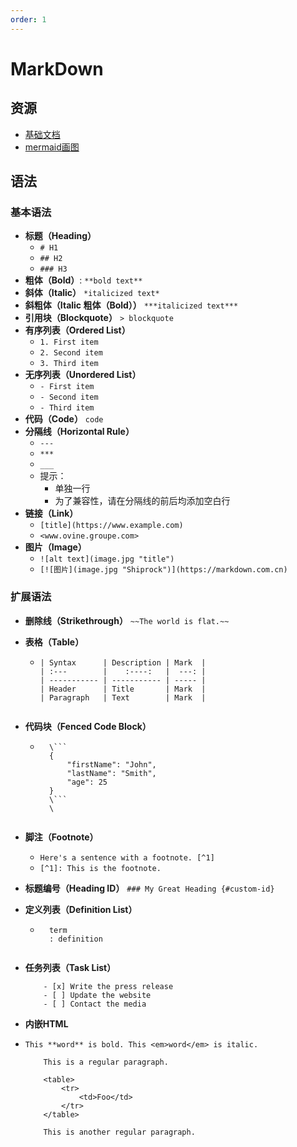 ```yaml
---
order: 1
---
```


# MarkDown

## 资源

- [基础文档](https://markdown.com.cn/cheat-sheet.html#%E5%9F%BA%E6%9C%AC%E8%AF%AD%E6%B3%95)
- [mermaid画图](https://mermaid-js.github.io/mermaid/#/n00b-gettingStarted?id=_1-using-the-live-editor)

## 语法

### 基本语法

- **标题（Heading）**
  - `# H1`
  - `## H2`
  - `### H3`
- **粗体（Bold）**: `**bold text**`
- **斜体（Italic）** `*italicized text*`
- **斜粗体（Italic 粗体（Bold））** `***italicized text***`
- **引用块（Blockquote）** `> blockquote`
- **有序列表（Ordered List）**
  - `1. First item`
  - `2. Second item`
  - `3. Third item`
- **无序列表（Unordered List）**
  - `- First item`
  - `- Second item`
  - `- Third item`
- **代码（Code）**  ``code``
- **分隔线（Horizontal Rule）**
  - `---`
  - `***`
  - `___`
  - 提示：
    - 单独一行
    - 为了兼容性，请在分隔线的前后均添加空白行
- **链接（Link）**
  - `[title](https://www.example.com)`
  - `<www.ovine.groupe.com>`
- **图片（Image）**
  - `![alt text](image.jpg "title")`
  - `[![图片](image.jpg "Shiprock")](https://markdown.com.cn)`

### 扩展语法

- **删除线（Strikethrough）** `~~The world is flat.~~`

- **表格（Table）**

  - ```
    | Syntax      | Description | Mark  |
    | :---        |    :----:   |  ---: |
    | ----------- | ----------- | ----- |
    | Header      | Title       | Mark  |
    | Paragraph   | Text        | Mark  |
  ```

- **代码块（Fenced Code Block）**

  - ```
      \```
      {
          "firstName": "John",
          "lastName": "Smith",
          "age": 25
      }
      \```
      \
  ```

- **脚注（Footnote）**
  - `Here's a sentence with a footnote. [^1]`
  - `[^1]: This is the footnote.`
- **标题编号（Heading ID）** `### My Great Heading {#custom-id}`

- **定义列表（Definition List）**

  - ```
      term
      : definition
  ```

- **任务列表（Task List）**

  ```
      - [x] Write the press release
      - [ ] Update the website
      - [ ] Contact the media
  ```

- **内嵌HTML**

- `This **word** is bold. This <em>word</em> is italic.`

  ```
      This is a regular paragraph.

      <table>
          <tr>
              <td>Foo</td>
          </tr>
      </table>

      This is another regular paragraph.
  ```
